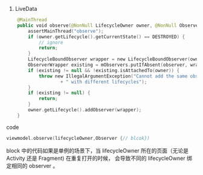 1. LiveData

```kotlin
    @MainThread
    public void observe(@NonNull LifecycleOwner owner, @NonNull Observer<? super T> observer) {
        assertMainThread("observe");
        if (owner.getLifecycle().getCurrentState() == DESTROYED) {
            // ignore
            return;
        }
        LifecycleBoundObserver wrapper = new LifecycleBoundObserver(owner, observer);
        ObserverWrapper existing = mObservers.putIfAbsent(observer, wrapper);
        if (existing != null && !existing.isAttachedTo(owner)) {
            throw new IllegalArgumentException("Cannot add the same observer"
                    + " with different lifecycles");
        }
        if (existing != null) {
            return;
        }
        owner.getLifecycle().addObserver(wrapper);
    }
```

code

```kotlin
viewmodel.observe(lifecycleOwner,Observer {// blcok})

```
block 中的代码如果是单例的场景下，当 lifecycleOwner 所在的页面（无论是 Activity 还是 Fragment) 在重复打开的时候，
会导致不同的 lifecycleOwner 绑定相同的 observer 。

